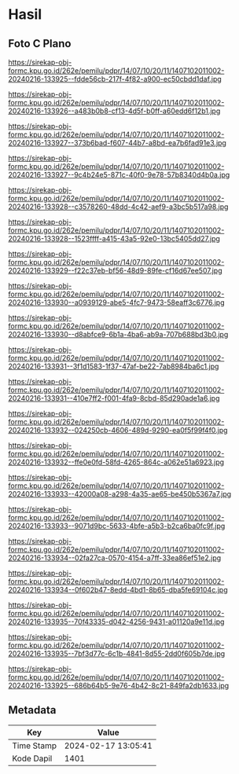 # Hasil

## Foto C Plano

https://sirekap-obj-formc.kpu.go.id/262e/pemilu/pdpr/14/07/10/20/11/1407102011002-20240216-133925--fdde56cb-217f-4f82-a900-ec50cbdd1daf.jpg

https://sirekap-obj-formc.kpu.go.id/262e/pemilu/pdpr/14/07/10/20/11/1407102011002-20240216-133926--a483b0b8-cf13-4d5f-b0ff-a60edd6f12b1.jpg

https://sirekap-obj-formc.kpu.go.id/262e/pemilu/pdpr/14/07/10/20/11/1407102011002-20240216-133927--373b6bad-f607-44b7-a8bd-ea7b6fad91e3.jpg

https://sirekap-obj-formc.kpu.go.id/262e/pemilu/pdpr/14/07/10/20/11/1407102011002-20240216-133927--9c4b24e5-871c-40f0-9e78-57b8340d4b0a.jpg

https://sirekap-obj-formc.kpu.go.id/262e/pemilu/pdpr/14/07/10/20/11/1407102011002-20240216-133928--c3578260-48dd-4c42-aef9-a3bc5b517a98.jpg

https://sirekap-obj-formc.kpu.go.id/262e/pemilu/pdpr/14/07/10/20/11/1407102011002-20240216-133928--1523ffff-a415-43a5-92e0-13bc5405dd27.jpg

https://sirekap-obj-formc.kpu.go.id/262e/pemilu/pdpr/14/07/10/20/11/1407102011002-20240216-133929--f22c37eb-bf56-48d9-89fe-cf16d67ee507.jpg

https://sirekap-obj-formc.kpu.go.id/262e/pemilu/pdpr/14/07/10/20/11/1407102011002-20240216-133930--a0939129-abe5-4fc7-9473-58eaff3c6776.jpg

https://sirekap-obj-formc.kpu.go.id/262e/pemilu/pdpr/14/07/10/20/11/1407102011002-20240216-133930--d8abfce9-6b1a-4ba6-ab9a-707b688bd3b0.jpg

https://sirekap-obj-formc.kpu.go.id/262e/pemilu/pdpr/14/07/10/20/11/1407102011002-20240216-133931--3f1d1583-1f37-47af-be22-7ab8984ba6c1.jpg

https://sirekap-obj-formc.kpu.go.id/262e/pemilu/pdpr/14/07/10/20/11/1407102011002-20240216-133931--410e7ff2-f001-4fa9-8cbd-85d290ade1a6.jpg

https://sirekap-obj-formc.kpu.go.id/262e/pemilu/pdpr/14/07/10/20/11/1407102011002-20240216-133932--024250cb-4606-489d-9290-ea0f5f99f4f0.jpg

https://sirekap-obj-formc.kpu.go.id/262e/pemilu/pdpr/14/07/10/20/11/1407102011002-20240216-133932--ffe0e0fd-58fd-4265-864c-a062e51a6923.jpg

https://sirekap-obj-formc.kpu.go.id/262e/pemilu/pdpr/14/07/10/20/11/1407102011002-20240216-133933--42000a08-a298-4a35-ae65-be450b5367a7.jpg

https://sirekap-obj-formc.kpu.go.id/262e/pemilu/pdpr/14/07/10/20/11/1407102011002-20240216-133933--9071d9bc-5633-4bfe-a5b3-b2ca6ba0fc9f.jpg

https://sirekap-obj-formc.kpu.go.id/262e/pemilu/pdpr/14/07/10/20/11/1407102011002-20240216-133934--02fa27ca-0570-4154-a7ff-33ea86ef51e2.jpg

https://sirekap-obj-formc.kpu.go.id/262e/pemilu/pdpr/14/07/10/20/11/1407102011002-20240216-133934--0f602b47-8edd-4bd1-8b65-dba5fe69104c.jpg

https://sirekap-obj-formc.kpu.go.id/262e/pemilu/pdpr/14/07/10/20/11/1407102011002-20240216-133935--70f43335-d042-4256-9431-a01120a9e11d.jpg

https://sirekap-obj-formc.kpu.go.id/262e/pemilu/pdpr/14/07/10/20/11/1407102011002-20240216-133935--7bf3d77c-6c1b-4841-8d55-2dd0f605b7de.jpg

https://sirekap-obj-formc.kpu.go.id/262e/pemilu/pdpr/14/07/10/20/11/1407102011002-20240216-133925--686b64b5-9e76-4b42-8c21-849fa2db1633.jpg


## Metadata

| Key        | Value               |
| ---------- | ------------------- |
| Time Stamp | 2024-02-17 13:05:41 |
| Kode Dapil | 1401                |



